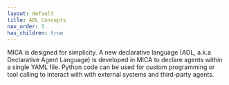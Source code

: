 ```yaml
---
layout: default
title: ADL Concepts
nav_order: 5
has_children: true
---
```


MICA is designed for simplicity.  A new declarative language (ADL, a.k.a Declarative Agent Language) is developed in MICA to declare agents within a single YAML file. Python code can be used for custom programming or tool calling to interact with with external systems and third-party agents.
